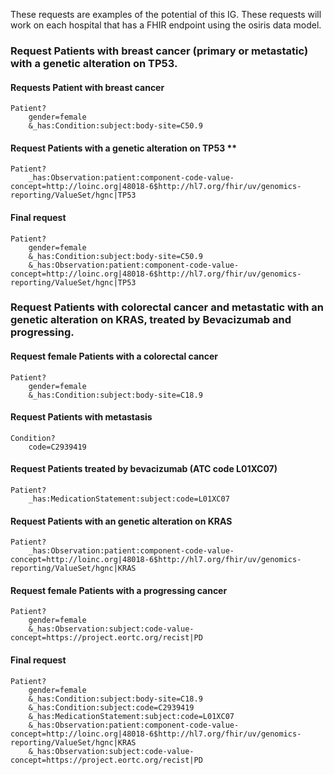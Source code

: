 These requests are examples of the potential of this IG.
These requests will work on each hospital that has a FHIR endpoint using the osiris data model.

### Request Patients with breast cancer (primary or metastatic) with a genetic alteration on TP53.

#### Requests Patient with breast cancer

```
Patient?
    gender=female
    &_has:Condition:subject:body-site=C50.9
```

#### Request Patients with a genetic alteration on TP53 \*\*

```
Patient?
    _has:Observation:patient:component-code-value-concept=http://loinc.org|48018-6$http://hl7.org/fhir/uv/genomics-reporting/ValueSet/hgnc|TP53
```

#### Final request

```
Patient?
    gender=female
    &_has:Condition:subject:body-site=C50.9
    &_has:Observation:patient:component-code-value-concept=http://loinc.org|48018-6$http://hl7.org/fhir/uv/genomics-reporting/ValueSet/hgnc|TP53
```

### Request Patients with colorectal cancer and metastatic with an genetic alteration on KRAS, treated by Bevacizumab and progressing.

#### Request female Patients with a colorectal cancer

```
Patient?
    gender=female
    &_has:Condition:subject:body-site=C18.9
```

#### Request Patients with metastasis

```
Condition?
    code=C2939419
```

#### Request Patients treated by bevacizumab (ATC code L01XC07)

```
Patient?
    _has:MedicationStatement:subject:code=L01XC07
```

#### Request Patients with an genetic alteration on KRAS

```
Patient?
    _has:Observation:patient:component-code-value-concept=http://loinc.org|48018-6$http://hl7.org/fhir/uv/genomics-reporting/ValueSet/hgnc|KRAS
```

#### Request female Patients with a progressing cancer

```
Patient?
    gender=female
    &_has:Observation:subject:code-value-concept=https://project.eortc.org/recist|PD
```

#### Final request

```
Patient?
    gender=female
    &_has:Condition:subject:body-site=C18.9
    &_has:Condition:subject:code=C2939419
    &_has:MedicationStatement:subject:code=L01XC07
    &_has:Observation:patient:component-code-value-concept=http://loinc.org|48018-6$http://hl7.org/fhir/uv/genomics-reporting/ValueSet/hgnc|KRAS
    &_has:Observation:subject:code-value-concept=https://project.eortc.org/recist|PD
```
